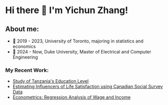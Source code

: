 # Hi there 👋 I'm Yichun Zhang! 
## About me:  
- 🔭 2019 - 2023, University of Toronto, majoring in statistics and economics
- 🔭 2024 - Now, Duke University, Master of Electrical and Computer Engineering

### My Recent Work: 
- [Study of Tanzania's Education Level](https://github.com/Yichun-Zhang-ZYC/Tanzania-Education-Analysis-with-R)
- [Estimating Influencers of Life Satisfaction using Canadian Social Survey Data](https://github.com/Yichun-Zhang-ZYC/Influencers-of-Life-Satistifaction)
- [Econometrics: Regression Analysis of Wage and Income](https://github.com/Yichun-Zhang-ZYC/Econometrics---Education-and-wages)
